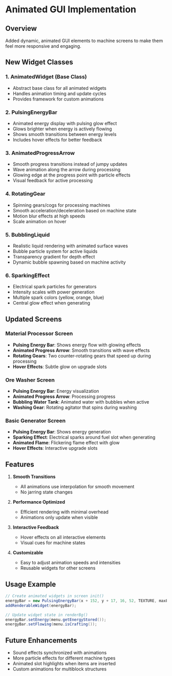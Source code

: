 # Animated GUI Implementation

## Overview
Added dynamic, animated GUI elements to machine screens to make them feel more responsive and engaging.

## New Widget Classes

### 1. AnimatedWidget (Base Class)
- Abstract base class for all animated widgets
- Handles animation timing and update cycles
- Provides framework for custom animations

### 2. PulsingEnergyBar
- Animated energy display with pulsing glow effect
- Glows brighter when energy is actively flowing
- Shows smooth transitions between energy levels
- Includes hover effects for better feedback

### 3. AnimatedProgressArrow
- Smooth progress transitions instead of jumpy updates
- Wave animation along the arrow during processing
- Glowing edge at the progress point with particle effects
- Visual feedback for active processing

### 4. RotatingGear
- Spinning gears/cogs for processing machines
- Smooth acceleration/deceleration based on machine state
- Motion blur effects at high speeds
- Scale animation on hover

### 5. BubblingLiquid
- Realistic liquid rendering with animated surface waves
- Bubble particle system for active liquids
- Transparency gradient for depth effect
- Dynamic bubble spawning based on machine activity

### 6. SparkingEffect
- Electrical spark particles for generators
- Intensity scales with power generation
- Multiple spark colors (yellow, orange, blue)
- Central glow effect when generating

## Updated Screens

### Material Processor Screen
- **Pulsing Energy Bar**: Shows energy flow with glowing effects
- **Animated Progress Arrow**: Smooth transitions with wave effects
- **Rotating Gears**: Two counter-rotating gears that speed up during processing
- **Hover Effects**: Subtle glow on upgrade slots

### Ore Washer Screen
- **Pulsing Energy Bar**: Energy visualization
- **Animated Progress Arrow**: Processing progress
- **Bubbling Water Tank**: Animated water with bubbles when active
- **Washing Gear**: Rotating agitator that spins during washing

### Basic Generator Screen
- **Pulsing Energy Bar**: Shows energy generation
- **Sparking Effect**: Electrical sparks around fuel slot when generating
- **Animated Flame**: Flickering flame effect with glow
- **Hover Effects**: Interactive upgrade slots

## Features

1. **Smooth Transitions**
   - All animations use interpolation for smooth movement
   - No jarring state changes

2. **Performance Optimized**
   - Efficient rendering with minimal overhead
   - Animations only update when visible

3. **Interactive Feedback**
   - Hover effects on all interactive elements
   - Visual cues for machine states

4. **Customizable**
   - Easy to adjust animation speeds and intensities
   - Reusable widgets for other screens

## Usage Example
```java
// Create animated widgets in screen init()
energyBar = new PulsingEnergyBar(x + 152, y + 17, 16, 52, TEXTURE, maxEnergy);
addRenderableWidget(energyBar);

// Update widget state in renderBg()
energyBar.setEnergy(menu.getEnergyStored());
energyBar.setFlowing(menu.isCrafting());
```

## Future Enhancements
- Sound effects synchronized with animations
- More particle effects for different machine types
- Animated slot highlights when items are inserted
- Custom animations for multiblock structures